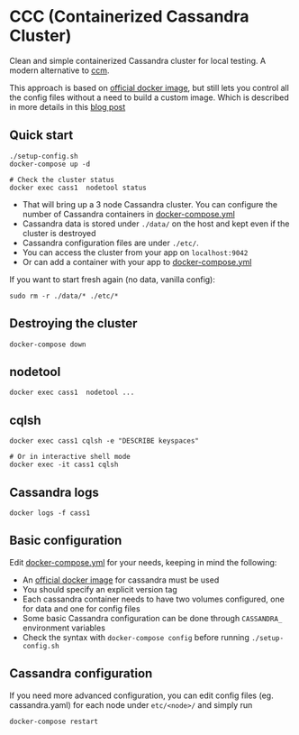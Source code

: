 # CCC (Containerized Cassandra Cluster)
Clean and simple containerized Cassandra cluster for local testing. A modern alternative to [ccm](https://github.com/digitalis-io/dcc).

This approach is based on [official docker image](https://hub.docker.com/_/cassandra/), but still lets you control all the config files without a need to build a custom image. Which is described in more details in this [blog post](https://digitalis.io/blog/containerized-cassandra-cluster-for-local-testing/)

## Quick start
```
./setup-config.sh
docker-compose up -d

# Check the cluster status
docker exec cass1  nodetool status
```
   - That will bring up a 3 node Cassandra cluster. You can configure the number of Cassandra containers in [docker-compose.yml](docker-compose.yml)
   - Cassandra data is stored under `./data/` on the host and kept even if the cluster is destroyed
   - Cassandra configuration files are under `./etc/`.
   - You can access the cluster from your app on `localhost:9042` 
   - Or can add a container with your app to [docker-compose.yml](docker-compose.yml)

If you want to start fresh again (no data, vanilla config):
```
sudo rm -r ./data/* ./etc/*
```

## Destroying the cluster
```
docker-compose down
```

## nodetool
```
docker exec cass1  nodetool ...
```

## cqlsh
```
docker exec cass1 cqlsh -e "DESCRIBE keyspaces"

# Or in interactive shell mode
docker exec -it cass1 cqlsh
```

## Cassandra logs
```
docker logs -f cass1
```

## Basic configuration
Edit [docker-compose.yml](docker-compose.yml) for your needs, keeping in mind the following:

   - An [official docker image](https://hub.docker.com/_/cassandra/) for cassandra must be used
   - You should specify an explicit version tag
   - Each cassandra container needs to have two volumes configured, one for data and one for config files
   - Some basic Cassandra configuration can be done through `CASSANDRA_` environment  variables
   - Check the syntax with `docker-compose config` before running `./setup-config.sh`

## Cassandra configuration
If you need more advanced configuration, you can edit config files (eg. cassandra.yaml) for each node under `etc/<node>/` and simply run

```
docker-compose restart
```


